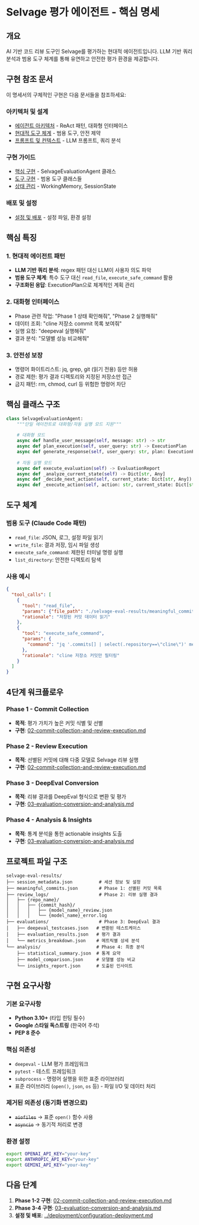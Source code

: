 # Selvage 평가 에이전트 - 핵심 명세

## 개요

AI 기반 코드 리뷰 도구인 Selvage를 평가하는 현대적 에이전트입니다. LLM 기반 쿼리 분석과 범용 도구 체계를 통해 유연하고 안전한 평가 환경을 제공합니다.

## 구현 참조 문서

이 명세서의 구체적인 구현은 다음 문서들을 참조하세요:

### 아키텍처 및 설계
- [에이전트 아키텍처](../architecture/agent-architecture.md) - ReAct 패턴, 대화형 인터페이스
- [현대적 도구 체계](../architecture/modern-agent-tools.md) - 범용 도구, 안전 제약
- [프롬프트 및 컨텍스트](../architecture/prompts-and-context.md) - LLM 프롬프트, 쿼리 분석

### 구현 가이드
- [핵심 구현](../implementation/core-implementation.md) - SelvageEvaluationAgent 클래스
- [도구 구현](../implementation/tool-implementations.md) - 범용 도구 클래스들
- [상태 관리](../implementation/state-management.md) - WorkingMemory, SessionState

### 배포 및 설정
- [설정 및 배포](../deployment/configuration-deployment.md) - 설정 파일, 환경 설정

## 핵심 특징

### 1. 현대적 에이전트 패턴
- **LLM 기반 쿼리 분석**: regex 패턴 대신 LLM이 사용자 의도 파악
- **범용 도구 체계**: 특수 도구 대신 `read_file`, `execute_safe_command` 활용
- **구조화된 응답**: ExecutionPlan으로 체계적인 계획 관리

### 2. 대화형 인터페이스
- Phase 관련 작업: "Phase 1 상태 확인해줘", "Phase 2 실행해줘"
- 데이터 조회: "cline 저장소 commit 목록 보여줘"
- 실행 요청: "deepeval 실행해줘"
- 결과 분석: "모델별 성능 비교해줘"

### 3. 안전성 보장
- 명령어 화이트리스트: jq, grep, git (읽기 전용) 등만 허용
- 경로 제한: 평가 결과 디렉토리와 지정된 저장소만 접근
- 금지 패턴: rm, chmod, curl 등 위험한 명령어 차단

## 핵심 클래스 구조

```python
class SelvageEvaluationAgent:
    """단일 에이전트로 대화형/자동 실행 모드 지원"""
    
    # 대화형 모드
    async def handle_user_message(self, message: str) -> str
    async def plan_execution(self, user_query: str) -> ExecutionPlan
    async def generate_response(self, user_query: str, plan: ExecutionPlan, tool_results: List[Dict]) -> str
    
    # 자동 실행 모드  
    async def execute_evaluation(self) -> EvaluationReport
    async def _analyze_current_state(self) -> Dict[str, Any]
    async def _decide_next_action(self, current_state: Dict[str, Any]) -> str
    async def _execute_action(self, action: str, current_state: Dict[str, Any]) -> Dict[str, Any]
```

## 도구 체계

### 범용 도구 (Claude Code 패턴)
- `read_file`: JSON, 로그, 설정 파일 읽기
- `write_file`: 결과 저장, 임시 파일 생성
- `execute_safe_command`: 제한된 터미널 명령 실행
- `list_directory`: 안전한 디렉토리 탐색

### 사용 예시
```json
{
  "tool_calls": [
    {
      "tool": "read_file",
      "params": {"file_path": "./selvage-eval-results/meaningful_commits.json"},
      "rationale": "저장된 커밋 데이터 읽기"
    },
    {
      "tool": "execute_safe_command", 
      "params": {
        "command": "jq '.commits[] | select(.repository==\"cline\")' meaningful_commits.json"
      },
      "rationale": "cline 저장소 커밋만 필터링"
    }
  ]
}
```

## 4단계 워크플로우

### Phase 1 - Commit Collection
- **목적**: 평가 가치가 높은 커밋 식별 및 선별
- **구현**: [02-commit-collection-and-review-execution.md](02-commit-collection-and-review-execution.md)

### Phase 2 - Review Execution  
- **목적**: 선별된 커밋에 대해 다중 모델로 Selvage 리뷰 실행
- **구현**: [02-commit-collection-and-review-execution.md](02-commit-collection-and-review-execution.md)

### Phase 3 - DeepEval Conversion
- **목적**: 리뷰 결과를 DeepEval 형식으로 변환 및 평가
- **구현**: [03-evaluation-conversion-and-analysis.md](03-evaluation-conversion-and-analysis.md)

### Phase 4 - Analysis & Insights
- **목적**: 통계 분석을 통한 actionable insights 도출
- **구현**: [03-evaluation-conversion-and-analysis.md](03-evaluation-conversion-and-analysis.md)

## 프로젝트 파일 구조

```
selvage-eval-results/
├── session_metadata.json          # 세션 정보 및 설정
├── meaningful_commits.json        # Phase 1: 선별된 커밋 목록
├── review_logs/                   # Phase 2: 리뷰 실행 결과
│   ├── {repo_name}/
│   │   ├── {commit_hash}/
│   │   │   ├── {model_name}_review.json
│   │   │   └── {model_name}_error.log
├── evaluations/                   # Phase 3: DeepEval 결과
│   ├── deepeval_testcases.json   # 변환된 테스트케이스
│   ├── evaluation_results.json   # 평가 결과
│   └── metrics_breakdown.json    # 메트릭별 상세 분석
└── analysis/                     # Phase 4: 최종 분석
    ├── statistical_summary.json  # 통계 요약
    ├── model_comparison.json     # 모델별 성능 비교
    └── insights_report.json      # 도출된 인사이트
```

## 구현 요구사항

### 기본 요구사항
- **Python 3.10+** (타입 힌팅 필수)
- **Google 스타일 독스트링** (한국어 주석)
- **PEP 8 준수**

### 핵심 의존성
- `deepeval` - LLM 평가 프레임워크
- `pytest` - 테스트 프레임워크
- `subprocess` - 명령어 실행을 위한 표준 라이브러리
- 표준 라이브러리 (`open()`, `json`, `os` 등) - 파일 I/O 및 데이터 처리

### 제거된 의존성 (동기화 변경으로)
- ~~`aiofiles`~~ → 표준 `open()` 함수 사용
- ~~`asyncio`~~ → 동기적 처리로 변경

### 환경 설정
```bash
export OPENAI_API_KEY="your-key"
export ANTHROPIC_API_KEY="your-key" 
export GEMINI_API_KEY="your-key"
```

## 다음 단계

1. **Phase 1-2 구현**: [02-commit-collection-and-review-execution.md](02-commit-collection-and-review-execution.md)
2. **Phase 3-4 구현**: [03-evaluation-conversion-and-analysis.md](03-evaluation-conversion-and-analysis.md)
3. **설정 및 배포**: [../deployment/configuration-deployment.md](../deployment/configuration-deployment.md)